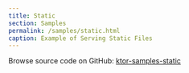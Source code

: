 ```yaml
---
title: Static
section: Samples
permalink: /samples/static.html
caption: Example of Serving Static Files
---
```


Browse source code on GitHub: [ktor-samples-static](https://github.com/ktorio/ktor/tree/master/ktor-samples/ktor-samples-static-content)
